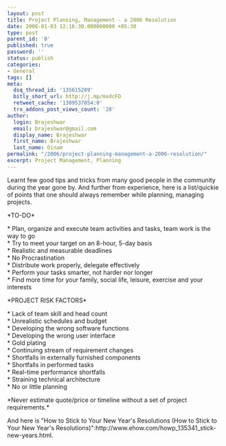```yaml
---
layout: post
title: Project Planning, Management - a 2006 Resolution
date: 2006-01-03 12:16:30.000000000 +05:30
type: post
parent_id: '0'
published: true
password: ''
status: publish
categories:
- General
tags: []
meta:
  dsq_thread_id: '135615289'
  bitly_short_url: http://j.mp/mxdcFO
  retweet_cache: '1309537054:0'
  trx_addons_post_views_count: '28'
author:
  login: Brajeshwar
  email: brajeshwar@gmail.com
  display_name: Brajeshwar
  first_name: Brajeshwar
  last_name: Oinam
permalink: "/2006/project-planning-management-a-2006-resolution/"
excerpt: Project Management, Planning
---
```

<p>Learnt few good tips and tricks from many good people in the community during the year gone by. And further from experience, here is a list/quickie of points that one should always remember while planning, managing projects.</p>
<p>*TO-DO*</p>
<p>* Plan, organize and execute team activities and tasks, team work is the way to go<br />
* Try to meet your target on an 8-hour, 5-day basis<br />
* Realistic and measurable deadlines<br />
* No Procrastination<br />
* Distribute work properly, delegate effectively<br />
* Perform your tasks smarter, not harder nor longer<br />
* Find more time for your family, social life, leisure, exercise and your interests</p>
<p>*PROJECT RISK FACTORS*</p>
<p>* Lack of team skill and head count<br />
* Unrealistic schedules and budget<br />
* Developing the wrong software functions<br />
* Developing the wrong user interface<br />
* Gold plating<br />
* Continuing stream of requirement changes<br />
* Shortfalls in externally furnished components<br />
* Shortfalls in performed tasks<br />
* Real-time performance shortfalls<br />
* Straining technical architecture<br />
* No or little planning</p>
<p>*Never estimate quote/price or timeline without a set of project requirements.*</p>
<p>And here is "How to Stick to Your New Year's Resolutions (How to Stick to Your New Year's Resolutions)":http://www.ehow.com/howp_135341_stick-new-years.html.</p>
